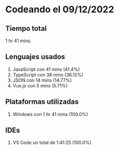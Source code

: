 # Codeando el 09/12/2022

## Tiempo total
1 hr 41 mins.

## Lenguajes usados
1. JavaScript con 41 mins (41.4%)
1. TypeScript con 38 mins (38.12%)
1. JSON con 14 mins (14.77%)
1. Vue.js con 5 mins (5.71%)

## Plataformas utilizadas
1. Windows con 1 hr 41 mins (100.0%)

## IDEs
1. VS Code un total de 1:41:25 (100.0%)
